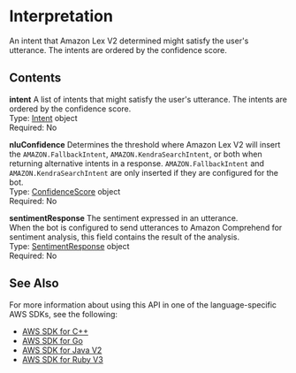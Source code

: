 # Interpretation<a name="API_runtime_Interpretation"></a>

An intent that Amazon Lex V2 determined might satisfy the user's utterance\. The intents are ordered by the confidence score\. 

## Contents<a name="API_runtime_Interpretation_Contents"></a>

 **intent**   <a name="lexv2-Type-runtime_Interpretation-intent"></a>
A list of intents that might satisfy the user's utterance\. The intents are ordered by the confidence score\.  
Type: [Intent](API_runtime_Intent.md) object  
Required: No

 **nluConfidence**   <a name="lexv2-Type-runtime_Interpretation-nluConfidence"></a>
Determines the threshold where Amazon Lex V2 will insert the `AMAZON.FallbackIntent`, `AMAZON.KendraSearchIntent`, or both when returning alternative intents in a response\. `AMAZON.FallbackIntent` and `AMAZON.KendraSearchIntent` are only inserted if they are configured for the bot\.  
Type: [ConfidenceScore](API_runtime_ConfidenceScore.md) object  
Required: No

 **sentimentResponse**   <a name="lexv2-Type-runtime_Interpretation-sentimentResponse"></a>
The sentiment expressed in an utterance\.   
When the bot is configured to send utterances to Amazon Comprehend for sentiment analysis, this field contains the result of the analysis\.  
Type: [SentimentResponse](API_runtime_SentimentResponse.md) object  
Required: No

## See Also<a name="API_runtime_Interpretation_SeeAlso"></a>

For more information about using this API in one of the language\-specific AWS SDKs, see the following:
+  [ AWS SDK for C\+\+](https://docs.aws.amazon.com/goto/SdkForCpp/runtime.lex.v2-2020-08-07/Interpretation) 
+  [ AWS SDK for Go](https://docs.aws.amazon.com/goto/SdkForGoV1/runtime.lex.v2-2020-08-07/Interpretation) 
+  [ AWS SDK for Java V2](https://docs.aws.amazon.com/goto/SdkForJavaV2/runtime.lex.v2-2020-08-07/Interpretation) 
+  [ AWS SDK for Ruby V3](https://docs.aws.amazon.com/goto/SdkForRubyV3/runtime.lex.v2-2020-08-07/Interpretation) 